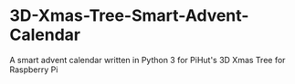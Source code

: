 # 3D-Xmas-Tree-Smart-Advent-Calendar
A smart advent calendar written in Python 3 for PiHut's 3D Xmas Tree for Raspberry Pi

